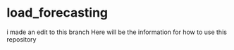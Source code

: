 # load_forecasting


i made an edit to this branch 
Here will be the information for how to use this repository

